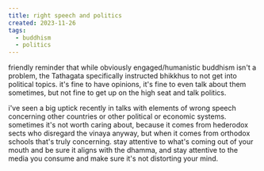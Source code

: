 ```yaml
---
title: right speech and politics
created: 2023-11-26
tags:
  - buddhism
  - politics
---
```


friendly reminder that while obviously engaged/humanistic buddhism isn't a
problem, the Tathagata specifically instructed bhikkhus to not get into
political topics. it's fine to have opinions, it's fine to even talk about them
sometimes, but not fine to get up on the high seat and talk politics.

i've seen a big uptick recently in talks with elements of wrong speech
concerning other countries or other political or economic systems. sometimes
it's not worth caring about, because it comes from hederodox sects who disregard
the vinaya anyway, but when it comes from orthodox schools that's truly
concerning. stay attentive to what's coming out of your mouth and be sure it
aligns with the dhamma, and stay attentive to the media you consume and make
sure it's not distorting your mind.
